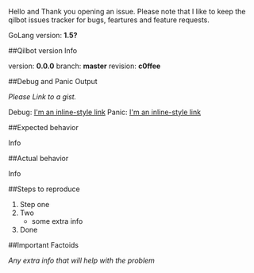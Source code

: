Hello and Thank you opening an issue. Please note that I like to keep the qilbot issues tracker for bugs, feartures and feature requests.

GoLang version: **1.5?**

##Qilbot version Info

version: **0.0.0**
branch: **master**
revision: **c0ffee**

##Debug and Panic Output

*Please Link to a gist.*

Debug: [I'm an inline-style link](https://www.google.com)
Panic: [I'm an inline-style link](https://www.google.com)

##Expected behavior

Info

##Actual behavior

Info

##Steps to reproduce

1. Step one
2. Two
   * some extra info
3. Done


##Important Factoids

*Any extra info that will help with the problem*